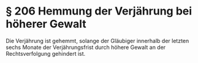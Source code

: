 # § 206 Hemmung der Verjährung bei höherer Gewalt
Die Verjährung ist gehemmt, solange der Gläubiger innerhalb der letzten sechs Monate der Verjährungsfrist durch höhere Gewalt an der Rechtsverfolgung gehindert ist.